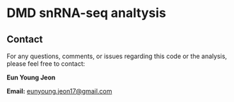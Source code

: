 # DMD snRNA-seq analtysis

## Contact

For any questions, comments, or issues regarding this code or the analysis, please feel free to contact:

**Eun Young Jeon**

**Email:** eunyoung.jeon17@gmail.com